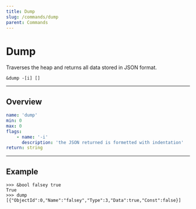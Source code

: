 ```yaml
---
title: Dump
slug: /commands/dump
parent: Commands
---
```


# Dump
Traverses the heap and returns all data stored in JSON format.
```
&dump -[i] []
```
---
## Overview
```yaml
name: 'dump'
min: 0
max: 0
flags:
    - name: '-i'
      description: 'the JSON returned is formetted with indentation'
return: string
```
---
## Example 
```
>>> &bool falsey true
True
>>> dump
[{"ObjectId":0,"Name":"falsey","Type":3,"Data":true,"Const":false}]
```